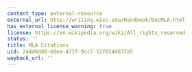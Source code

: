 ```yaml
---
content_type: external-resource
external_url: http://writing.wisc.edu/Handbook/DocMLA.html
has_external_license_warning: true
license: https://en.wikipedia.org/wiki/All_rights_reserved
status: ''
title: MLA Citations
uid: 244d6dd8-68ea-471f-9cc7-51f654d637a5
wayback_url: ''
---
```

